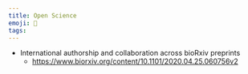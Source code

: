 ```yaml
---
title: Open Science
emoji: 📖
tags:
---
```


* International authorship and collaboration across bioRxiv preprints
    - https://www.biorxiv.org/content/10.1101/2020.04.25.060756v2